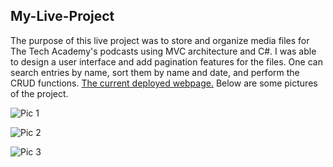 ## My-Live-Project

The purpose of this live project was to store and organize media files for The Tech Academy's podcasts using MVC architecture and C#. I was able to design a user interface and add pagination features for the files. One can search entries by name, sort them by name and date, and perform the CRUD functions. [The current deployed webpage.](https://www.learncodinganywhere.com/Podcasts) Below are some pictures of the project. 

![Pic 1](https://raw.github.com/ofu997/My-Live-Project/master/lmspic1.png)

![Pic 2](https://raw.github.com/ofu997/My-Live-Project/master/lmspic2.png)

![Pic 3](https://raw.github.com/ofu997/My-Live-Project/master/lmspic3.png)


